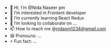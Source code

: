 - 👋 Hi, I’m @Nida Naseer pm
- 👀 I’m interested in Frontent developer
- 🌱 I’m currently learning React Redux
- 💞️ I’m looking to collaborate on ...
- 📫 How to reach me @nidapm1234@gmail.com
- 😄 Pronouns: ...
- ⚡ Fun fact: ...

<!---
NidaNaseer1/NidaNaseer1 is a ✨ special ✨ repository because its `README.md` (this file) appears on your GitHub profile.
You can click the Preview link to take a look at your changes.
--->

